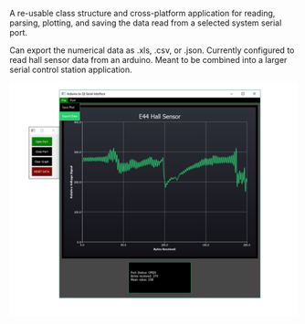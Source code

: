 A re-usable class structure and cross-platform application for reading, parsing, plotting, and saving the data read from a selected system serial port. 

Can export the numerical data as .xls, .csv, or .json. Currently configured to read hall sensor data from an arduino. Meant to be combined into a larger serial control station application.

<p align="center">
<img src="https://raw.githubusercontent.com/NickJoannette/PortSuite/master/images/PortSuite_alt_layout.png">
  </p>
